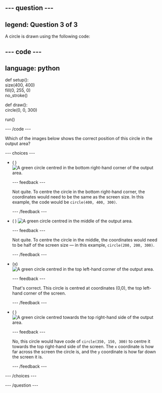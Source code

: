
--- question ---
---
legend: Question 3 of 3
---

A circle is drawn using the following code: 

--- code ---
---
language: python
---

def setup():   
  size(400, 400)   
  fill(0, 255, 0)   
  no_stroke()   
    
def draw():   
  circle(0, 0, 300)    

run()

--- /code ---

Which of the images below shows the correct position of this circle in the output area?

--- choices ---

- ( ) ![A green circle centred in the bottom right-hand corner of the output area.](images/bottom-right.png)

  --- feedback ---
  
  Not quite. To centre the circle in the bottom right-hand corner, the coordinates would need to be the same as the screen size. In this example, the code would be `circle(400, 400, 300)`.

  --- /feedback ---

- ( ) ![A green circle centred in the middle of the output area.](images/centre.png) 

  --- feedback ---

  Not quite. To centre the circle in the middle, the coordinates would need to be half of the screen size — in this example, `circle(200, 200, 300)`. 

  --- /feedback ---

- (x) ![A green circle centred in the top left-hand corner of the output area.](images/top-left.png)

  --- feedback ---
  
  That's correct. This circle is centred at coordinates (0,0), the top left-hand corner of the screen. 

  --- /feedback ---

- ( ) ![A green circle centred towards the top right-hand side of the output area.](images/random-side.png)

  --- feedback ---
  
  No, this circle would have code of `circle(350, 150, 300)` to centre it towards the top right-hand side of the screen. The `x` coordinate is how far across the screen the circle is, and the `y` coordinate is how far down the screen it is.

  --- /feedback ---

--- /choices ---

--- /question ---
